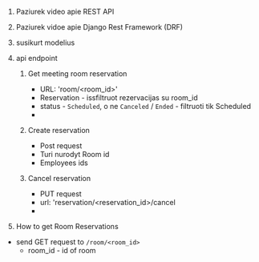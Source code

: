 1. Paziurek video apie REST API 
2. Paziurek vidoe apie Django Rest Framework (DRF)
3. susikurt modelius
4. api endpoint
    1. Get meeting room reservation
        - URL: 'room/<room_id>'
        - Reservation - issfiltruot rezervacijas su room_id
        - status - `Scheduled`, o ne `Canceled` / `Ended` - filtruoti tik Scheduled
        - 
    2. Create reservation 
        - Post request 
        - Turi nurodyt Room id
        - Employees ids

    3. Cancel reservation
        - PUT request
        - url: 'reservation/<reservation_id>/cancel
        - 

1. How to get Room Reservations
 - send GET request to `/room/<room_id>`
    - room_id - id of room
